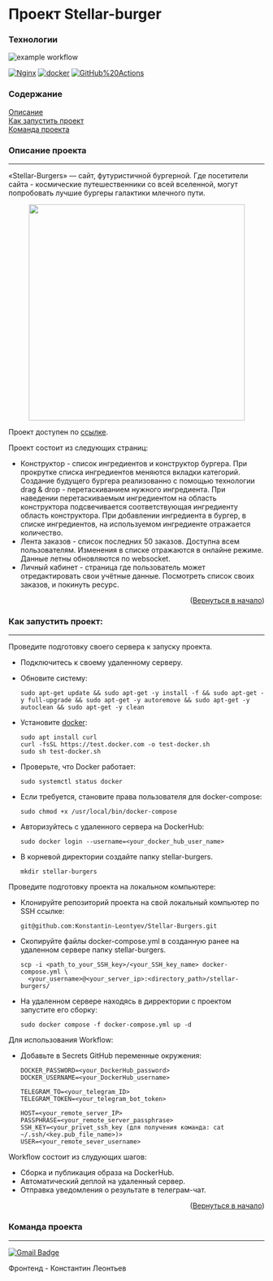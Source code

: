 # Проект Stellar-burger

### Технологии
![example workflow](https://github.com/Konstantin-Leontyev/Stellar-Burgers/actions/workflows/stellar-burgers.yml/badge.svg)  
  
[![Nginx](https://img.shields.io/badge/-NGINX-464646?style=flat-square&logo=NGINX)](https://nginx.org/ru/)
[![docker](https://img.shields.io/badge/-Docker-464646?style=flat-square&logo=docker)](https://www.docker.com/)
[![GitHub%20Actions](https://img.shields.io/badge/-GitHub%20Actions-464646?style=flat-square&logo=GitHub%20actions)](https://github.com/features/actions)

### Содержание

[Описание](#description)  
[Как запустить проект](#start)  
[Команда проекта](#team)

<a name="description"><h3>Описание проекта</h3></a>
___

«Stellar-Burgers» — сайт, футуристичной бургерной. Где посетители сайта - космические путешественники со всей вселенной, могут попробовать лучшие бургеры галактики млечного пути.

<p align="center"><img height="425" src="preview.png"></p>

Проект доступен по [ссылке](https://stellar-burger.ru).

Проект состоит из следующих страниц: 
* Конструктор - список ингредиентов и конструктор бургера. При прокрутке списка ингредиентов меняются вкладки категорий. Создание будущего бургера реализованно с помощью технологии drag & drop - перетаскиванием нужного ингредиента. При наведении перетаскиваемым ингредиентом на область конструктора подсвечивается соответствующая ингредиенту область конструктора. При добавлении ингредиента в бургер, в списке ингредиентов, на используемом ингредиенте отражается количество.   
* Лента заказов - список последних 50 заказов. Доступна всем пользователям. Изменения в списке отражаются в онлайне режиме. Данные летны обновляются по websocket. 
* Личный кабинет - страница где пользователь может отредактировать свои учётные данные. Посмотреть список своих заказов, и покинуть ресурс.

<p align="right">(<a href="#description">Вернуться в начало</a>)</p>

<a name="start"><h3>Как запустить проект:</h3></a>
___
Проведите подготовку своего сервера к запуску проекта.

* Подключитесь к своему удаленному серверу. 

* Обновите систему:
  
  ```angular2html
  sudo apt-get update && sudo apt-get -y install -f && sudo apt-get -y full-upgrade && sudo apt-get -y autoremove && sudo apt-get -y autoclean && sudo apt-get -y clean
  ```

* Установите [docker](https://docs.docker.com/engine/install/ubuntu/#install-using-the-convenience-script):

  ```angular2html
  sudo apt install curl
  curl -fsSL https://test.docker.com -o test-docker.sh
  sudo sh test-docker.sh
  ```

* Проверьте, что Docker работает:

  ```angular2html
  sudo systemctl status docker
  ```

* Если требуется, становите права пользователя для docker-compose:

  ```angular2html
  sudo chmod +x /usr/local/bin/docker-compose
  ```

* Авторизуйтесь с удаленного сервера на DockerHub:

  ```angular2html
  sudo docker login --username=<your_docker_hub_user_name>
  ```

* В корневой директории создайте папку stellar-burgers.

  ```angular2html
  mkdir stellar-burgers
  ```

Проведите подготовку проекта на локальном компьютере:

* Клонируйте репозиторий проекта на свой локальный компьютер по SSH ссылке:

  ```angular2html
  git@github.com:Konstantin-Leontyev/Stellar-Burgers.git
  ```

<!-- * Создайте .env файл и заполните его согласно примеру в .env.example: -->

* Скопируйте файлы docker-compose.yml в созданную ранее на удаленном сервере папку stellar-burgers.

  ```angular2html
  scp -i <path_to_your_SSH_key>/<your_SSH_key_name> docker-compose.yml \ 
    <your_username>@<your_server_ip>:<directory_path>/stellar-burgers/
  ```
  
* На удаленном сервере находясь в дирректории с проектом запустите его сборку:

  ```angular2html
  sudo docker compose -f docker-compose.yml up -d
  ```

Для использования Workflow:

* Добавьте в Secrets GitHub переменные окружения:

  ``` 
  DOCKER_PASSWORD=<your_DockerHub_password>
  DOCKER_USERNAME=<your_DockerHub_username>
  
  TELEGRAM_TO=<your_telegram_ID>
  TELEGRAM_TOKEN=<your_telegram_bot_token>
  
  HOST=<your_remote_server_IP>
  PASSPHRASE=<your_remote_server_passphrase>
  SSH_KEY=<your_privet_ssh_key (для получения команда: cat ~/.ssh/<key.pub_file_name>)>
  USER=<your_remote_sever_username>
  ```

Workflow состоит из слудующих шагов:

* Сборка и публикация образа на DockerHub.
* Автоматический деплой на удаленный сервер.
* Отправка уведомления о результате в телеграм-чат.

<p align="right">(<a href="#start">Вернуться в начало</a>)</p>

<a name="team"><h3>Команда проекта</h3></a>
___

[![Gmail Badge](https://img.shields.io/badge/-K.A.Leontyev@gmail.com-c14438?style=flat&logo=Gmail&logoColor=white&link=mailto:K.A.Leontyev@gmail.com)](mailto:K.A.Leontyev@gmail.com)<p align='left'>

Фронтенд - Константин Леонтьев
